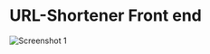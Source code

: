 # URL-Shortener Front end

![Screenshot 1](https://github.com/fitoretahiri/URL-Shortener-Front-end/assets/48331808/da9b066f-8d73-4eb0-a666-3725a0e49ce5)

 
